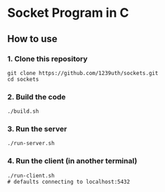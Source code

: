 # Socket Program in C

## How to use

### 1. Clone this repository

```shell
git clone https://github.com/1239uth/sockets.git
cd sockets
```

### 2. Build the code

```shell
./build.sh
```

### 3. Run the server

```shell
./run-server.sh
```

### 4. Run the client (in another terminal)

```shell
./run-client.sh
# defaults connecting to localhost:5432
```
